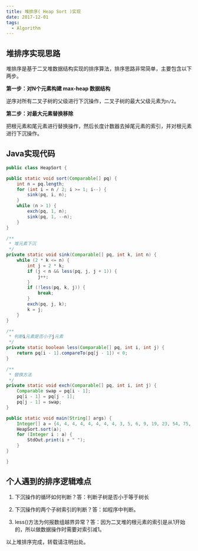 ```yaml
---
title: 堆排序( Heap Sort )实现
date: 2017-12-01
tags:
  - Algorithm
---
```



## 堆排序实现思路


堆排序是基于二叉堆数据结构实现的排序算法，排序思路非常简单，主要包含以下两步。


<!-- more -->


**第一步：对N个元素构建 max-heap 数据结构**


逆序对所有二叉子树的父级进行下沉操作，二叉子树的最大父级元素为`n/2`。  


**第二步：对最大元素替换移除**


把根元素和尾元素进行替换操作，然后长度计数器去掉尾元素的索引，并对根元素进行下沉操作。

## Java实现代码


```Java
public class HeapSort {

public static void sort(Comparable[] pq) {
    int n = pq.length;
    for (int i = n / 2; i >= 1; i--) {
        sink(pq, i, n);
    }
    while (n > 1) {
        exch(pq, 1, n);
        sink(pq, 1, --n);
    }
}

/**
 * 堆元素下沉
 */
private static void sink(Comparable[] pq, int k, int n) {
    while (2 * k <= n) {
        int j = 2 * k;
        if (j < n && less(pq, j, j + 1)) {
            j++;
        }
        if (!less(pq, k, j)) {
            break;
        }
        exch(pq, j, k);
        k = j;
    }
}

/**
 * 判断i元素是否小于j元素
 */
private static boolean less(Comparable[] pq, int i, int j) {
    return pq[i - 1].compareTo(pq[j - 1]) < 0;
}

/**
 * 替换方法
 */
private static void exch(Comparable[] pq, int i, int j) {
    Comparable swap = pq[i - 1];
    pq[i - 1] = pq[j - 1];
    pq[j - 1] = swap;
}

public static void main(String[] args) {
    Integer[] a = {4, 4, 4, 4, 4, 4, 4, 4, 3, 5, 6, 9, 19, 23, 54, 75, 1, 88, 44, 45, 54, 78, 12, 14, 15, 16, 11, 991, 765, 28, 29, 49, 81, 80};
    HeapSort.sort(a);
    for (Integer i : a) {
        StdOut.print(i + " ");
    }
}

}
```

## 个人遇到的排序逻辑难点


1. 下沉操作的循环如何判断？答：判断子树是否小于等于树长

2. 下沉操作的两个子树索引的判断？答：如程序中判断。

3. less()方法为何报数组越界异常？答：因为二叉堆的根元素的索引是从1开始的，所以做数据操作时需要对索引减1。



以上堆排序完成，转载请注明出处。
